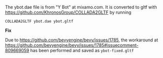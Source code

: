 
The ybot.dae file is from "Y Bot" at mixamo.com. It is converted to gltf with
https://github.com/KhronosGroup/COLLADA2GLTF by running

    COLLADA2GLTF ybot.dae ybot.gltf

**Fix**

Due to https://github.com/bevyengine/bevy/issues/1785, the workaround at
https://github.com/bevyengine/bevy/issues/1785#issuecomment-809669059 has been performed and saved as `ybot-fixed.gltf`